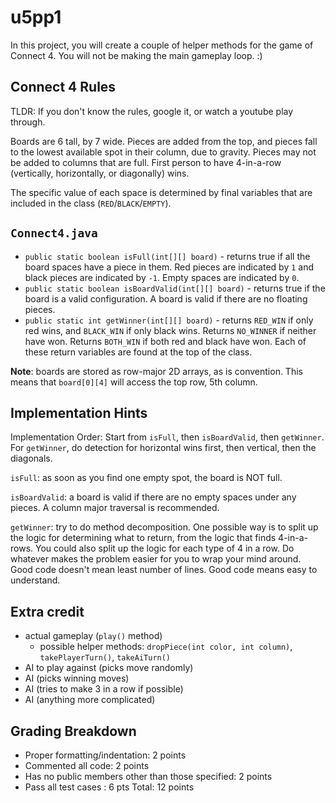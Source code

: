 # u5pp1

In this project, you will create a couple of helper methods for the game of Connect 4. You will not be making the main gameplay loop. :)

## Connect 4 Rules

TLDR: If you don't know the rules, google it, or watch a youtube play through.

Boards are 6 tall, by 7 wide. Pieces are added from the top, and pieces fall to the lowest available spot in their column, due to gravity. Pieces may not be added to columns that are full. First person to have 4-in-a-row (vertically, horizontally, or diagonally) wins.

The specific value of each space is determined by final variables that are included in the class (`RED`/`BLACK`/`EMPTY`).

## `Connect4.java`

- `public static boolean isFull(int[][] board)` - returns true if all the board spaces have a piece in them. Red pieces are indicated by `1` and black pieces are indicated by `-1`. Empty spaces are indicated by `0`.
- `public static boolean isBoardValid(int[][] board)` - returns true if the board is a valid configuration. A board is valid if there are no floating pieces.
- `public static int getWinner(int[][] board)` - returns `RED_WIN` if only red wins, and `BLACK_WIN` if only black wins. Returns `NO_WINNER` if neither have won. Returns `BOTH_WIN` if both red and black have won. Each of these return variables are found at the top of the class.

**Note**: boards are stored as row-major 2D arrays, as is convention. This means that `board[0][4]` will access the top row, 5th column.

## Implementation Hints

Implementation Order: Start from `isFull`, then `isBoardValid`, then `getWinner`. For `getWinner`, do detection for horizontal wins first, then vertical, then the diagonals.

`isFull`: as soon as you find one empty spot, the board is NOT full.

`isBoardValid`: a board is valid if there are no empty spaces under any pieces. A column major traversal is recommended.

`getWinner`: try to do method decomposition. One possible way is to split up the logic for determining what to return, from the logic that finds 4-in-a-rows. You could also split up the logic for each type of 4 in a row. Do whatever makes the problem easier for you to wrap your mind around. Good code doesn't mean least number of lines. Good code means easy to understand.

## Extra credit

- actual gameplay (`play()` method)
  - possible helper methods: `dropPiece(int color, int column)`, `takePlayerTurn()`, `takeAiTurn()`
- AI to play against (picks move randomly)
- AI (picks winning moves)
- AI (tries to make 3 in a row if possible)
- AI (anything more complicated)

## Grading Breakdown

- Proper formatting/indentation: 2 points
- Commented all code: 2 points
- Has no public members other than those specified: 2 points
- Pass all test cases : 6 pts
Total: 12 points

